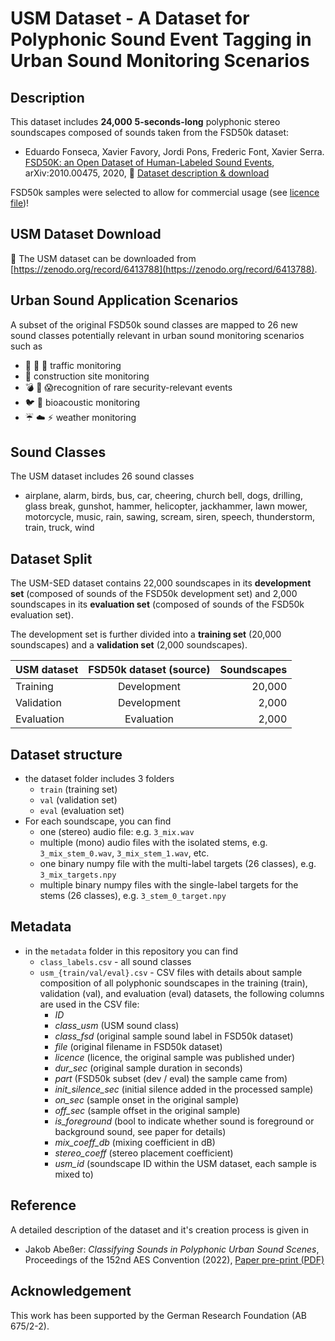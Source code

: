 # USM Dataset - A Dataset for Polyphonic Sound Event Tagging in Urban Sound Monitoring Scenarios

## Description 

This dataset includes **24,000** **5-seconds-long** polyphonic stereo soundscapes composed of sounds taken from the FSD50k dataset:

- Eduardo Fonseca, Xavier Favory, Jordi Pons, Frederic Font, Xavier Serra. [FSD50K: an Open Dataset of Human-Labeled Sound Events](https://arxiv.org/abs/2010.00475), arXiv:2010.00475, 2020, :floppy_disk: [Dataset description & download](https://zenodo.org/record/4060432)

FSD50k samples were selected to allow for commercial usage (see [licence file](LICENCE.md))!

## USM Dataset Download

:floppy_disk: The USM dataset can be downloaded from [https://zenodo.org/record/6413788](https://zenodo.org/record/6413788).

## Urban Sound Application Scenarios

A subset of the original FSD50k sound classes are mapped to 26 new sound classes potentially relevant in urban sound monitoring scenarios such as
  - :car: :bus: :helicopter: traffic monitoring
  - :construction: construction site monitoring
  - :bomb: :rotating_light: :scream:recognition of rare security-relevant events
  - :bird: :dog: bioacoustic monitoring
  - :umbrella: :cloud: :zap: weather monitoring

## Sound Classes

The USM dataset includes 26 sound classes

- airplane, alarm, birds, bus, car, cheering, church bell, dogs, drilling, glass break, gunshot, hammer, helicopter, jackhammer, lawn mower, motorcycle, music, rain, sawing, scream, siren, speech, thunderstorm, train, truck, wind

## Dataset Split

The USM-SED dataset contains 22,000 soundscapes in its **development set** (composed of sounds of the FSD50k development 
set) and 2,000 soundscapes 
in its **evaluation set** (composed of sounds of the FSD50k evaluation set).

The development set is further divided into a **training set** (20,000 soundscapes) and a **validation set** (2,000 soundscapes).


| USM dataset | FSD50k dataset (source) | Soundscapes  |
| :-------------   | :----------:   | -----------: |
|  Training        | Development    | 20,000       |
|  Validation      | Development    |  2,000       |
|  Evaluation      | Evaluation     |  2,000       |


## Dataset structure

- the dataset folder includes 3 folders
  - `train` (training set)
  - `val` (validation set)
  - `eval` (evaluation set)
- For each soundscape, you can find
  - one (stereo) audio file: e.g. `3_mix.wav`
  - multiple (mono) audio files with the isolated stems, e.g. `3_mix_stem_0.wav`, `3_mix_stem_1.wav`, etc. 
  - one binary numpy file with the multi-label targets (26 classes), e.g. `3_mix_targets.npy`
  - multiple binary numpy files with the single-label targets for the stems (26 classes), e.g. `3_stem_0_target.npy`
  
## Metadata

- in the `metadata` folder in this repository you can find
  - `class_labels.csv` - all sound classes
  - `usm_{train/val/eval}.csv` - CSV files with details about sample composition of all polyphonic soundscapes in the training (train), validation (val), and evaluation (eval) datasets, the following columns are used in the CSV file:
    - _ID_
    - _class_usm_ (USM sound class)
    - _class_fsd_ (original sample sound label in FSD50k dataset)
    - _file_ (original filename in FSD50k dataset)
    - _licence_ (licence, the original sample was published under)
    - _dur_sec_ (original sample duration in seconds)
    - _part_ (FSD50k subset (dev / eval) the sample came from)
    - _init_silence_sec_ (initial silence added in the processed sample)
    - _on_sec_ (sample onset in the original sample)
    - _off_sec_ (sample offset in the original sample)
    - _is_foreground_ (bool to indicate whether sound is foreground or background sound, see paper for details)
    - _mix_coeff_db_ (mixing coefficient in dB)
    - _stereo_coeff_ (stereo placement coefficient)
    - _usm_id_ (soundscape ID within the USM dataset, each sample is mixed to)  
    
## Reference

A detailed description of the dataset and it's creation process is given in 

- Jakob Abeßer: *Classifying Sounds in Polyphonic Urban Sound Scenes*, Proceedings of the 152nd AES Convention (2022), [Paper pre-print (PDF)](./paper/Abesser_2022_UrbanSoundsPreprint_AES.pdf)
    
## Acknowledgement

This work has been supported by the German Research Foundation (AB 675/2-2). 